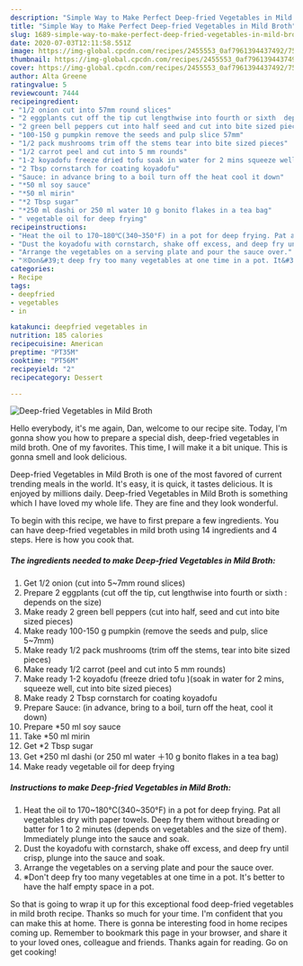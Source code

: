 ```yaml
---
description: "Simple Way to Make Perfect Deep-fried Vegetables in Mild Broth"
title: "Simple Way to Make Perfect Deep-fried Vegetables in Mild Broth"
slug: 1689-simple-way-to-make-perfect-deep-fried-vegetables-in-mild-broth
date: 2020-07-03T12:11:58.551Z
image: https://img-global.cpcdn.com/recipes/2455553_0af7961394437492/751x532cq70/deep-fried-vegetables-in-mild-broth-recipe-main-photo.jpg
thumbnail: https://img-global.cpcdn.com/recipes/2455553_0af7961394437492/751x532cq70/deep-fried-vegetables-in-mild-broth-recipe-main-photo.jpg
cover: https://img-global.cpcdn.com/recipes/2455553_0af7961394437492/751x532cq70/deep-fried-vegetables-in-mild-broth-recipe-main-photo.jpg
author: Alta Greene
ratingvalue: 5
reviewcount: 7444
recipeingredient:
- "1/2 onion cut into 57mm round slices"
- "2 eggplants cut off the tip cut lengthwise into fourth or sixth  depends on the size"
- "2 green bell peppers cut into half seed and cut into bite sized pieces"
- "100-150 g pumpkin remove the seeds and pulp slice 57mm"
- "1/2 pack mushrooms trim off the stems tear into bite sized pieces"
- "1/2 carrot peel and cut into 5 mm rounds"
- "1-2 koyadofu freeze dried tofu soak in water for 2 mins squeeze well cut into bite sized pieces"
- "2 Tbsp cornstarch for coating koyadofu"
- "Sauce: in advance bring to a boil turn off the heat cool it down"
- "*50 ml soy sauce"
- "*50 ml mirin"
- "*2 Tbsp sugar"
- "*250 ml dashi or 250 ml water 10 g bonito flakes in a tea bag"
- " vegetable oil for deep frying"
recipeinstructions:
- "Heat the oil to 170~180℃(340~350°F) in a pot for deep frying. Pat all vegetables dry with paper towels. Deep fry them without breading or batter for 1 to 2 minutes (depends on vegetables and the size of them). Immediately plunge into the sauce and soak."
- "Dust the koyadofu with cornstarch, shake off excess, and deep fry until crisp, plunge into the sauce and soak."
- "Arrange the vegetables on a serving plate and pour the sauce over."
- "※Don&#39;t deep fry too many vegetables at one time in a pot. It&#39;s better to have the half empty space in a pot."
categories:
- Recipe
tags:
- deepfried
- vegetables
- in

katakunci: deepfried vegetables in 
nutrition: 185 calories
recipecuisine: American
preptime: "PT35M"
cooktime: "PT56M"
recipeyield: "2"
recipecategory: Dessert

---
```



![Deep-fried Vegetables in Mild Broth](https://img-global.cpcdn.com/recipes/2455553_0af7961394437492/751x532cq70/deep-fried-vegetables-in-mild-broth-recipe-main-photo.jpg)

Hello everybody, it's me again, Dan, welcome to our recipe site. Today, I'm gonna show you how to prepare a special dish, deep-fried vegetables in mild broth. One of my favorites. This time, I will make it a bit unique. This is gonna smell and look delicious.



Deep-fried Vegetables in Mild Broth is one of the most favored of current trending meals in the world. It's easy, it is quick, it tastes delicious. It is enjoyed by millions daily. Deep-fried Vegetables in Mild Broth is something which I have loved my whole life. They are fine and they look wonderful.


To begin with this recipe, we have to first prepare a few ingredients. You can have deep-fried vegetables in mild broth using 14 ingredients and 4 steps. Here is how you cook that.

<!--inarticleads1-->

##### The ingredients needed to make Deep-fried Vegetables in Mild Broth:

1. Get 1/2 onion (cut into 5~7mm round slices)
1. Prepare 2 eggplants (cut off the tip, cut lengthwise into fourth or sixth : depends on the size)
1. Make ready 2 green bell peppers (cut into half, seed and cut into bite sized pieces)
1. Make ready 100-150 g pumpkin (remove the seeds and pulp, slice 5~7mm)
1. Make ready 1/2 pack mushrooms (trim off the stems, tear into bite sized pieces)
1. Make ready 1/2 carrot (peel and cut into 5 mm rounds)
1. Make ready 1-2 koyadofu (freeze dried tofu )(soak in water for 2 mins, squeeze well, cut into bite sized pieces)
1. Make ready 2 Tbsp cornstarch for coating koyadofu
1. Prepare Sauce: (in advance, bring to a boil, turn off the heat, cool it down)
1. Prepare *50 ml soy sauce
1. Take *50 ml mirin
1. Get *2 Tbsp sugar
1. Get *250 ml dashi (or 250 ml water ＋10 g bonito flakes in a tea bag)
1. Make ready  vegetable oil for deep frying




<!--inarticleads2-->

##### Instructions to make Deep-fried Vegetables in Mild Broth:

1. Heat the oil to 170~180℃(340~350°F) in a pot for deep frying. Pat all vegetables dry with paper towels. Deep fry them without breading or batter for 1 to 2 minutes (depends on vegetables and the size of them). Immediately plunge into the sauce and soak.
1. Dust the koyadofu with cornstarch, shake off excess, and deep fry until crisp, plunge into the sauce and soak.
1. Arrange the vegetables on a serving plate and pour the sauce over.
1. ※Don&#39;t deep fry too many vegetables at one time in a pot. It&#39;s better to have the half empty space in a pot.




So that is going to wrap it up for this exceptional food deep-fried vegetables in mild broth recipe. Thanks so much for your time. I'm confident that you can make this at home. There is gonna be interesting food in home recipes coming up. Remember to bookmark this page in your browser, and share it to your loved ones, colleague and friends. Thanks again for reading. Go on get cooking!
